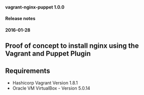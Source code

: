 #### vagrant-nginx-puppet 1.0.0
#### Release notes
#### 2016-01-28

## Proof of concept to install nginx using the Vagrant and Puppet Plugin

Requirements
------------
- Hashicorp Vagrant Version 1.8.1
- Oracle VM VirtualBox - Version 5.0.14

